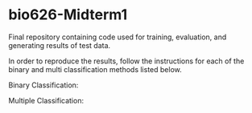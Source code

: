 # bio626-Midterm1
Final repository containing code used for training, evaluation, and generating results of test data. 

In order to reproduce the results, follow the instructions for each of the binary and multi classification methods listed below. 

Binary Classification:


Multiple Classification: 
